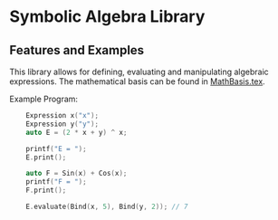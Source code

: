 Symbolic Algebra Library
========================

Features and Examples
---------------------

This library allows for defining, evaluating and manipulating algebraic expressions.
The mathematical basis can be found in [MathBasis.tex](MathBasis.tex).

Example Program:

```C++
    Expression x("x");
    Expression y("y");
    auto E = (2 * x + y) ^ x;

    printf("E = ");
    E.print();

    auto F = Sin(x) + Cos(x);
    printf("F = ");
    F.print();

    E.evaluate(Bind(x, 5), Bind(y, 2)); // 7
```
